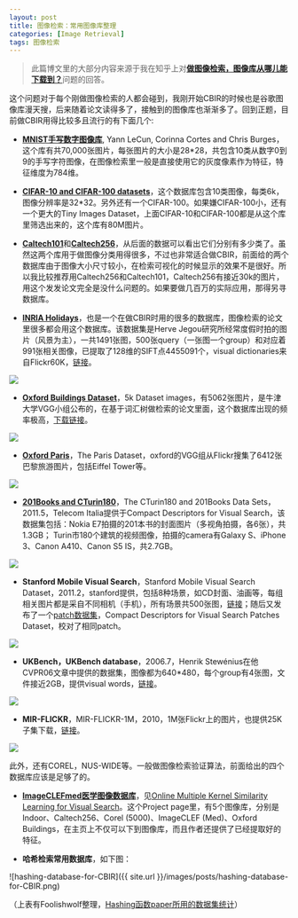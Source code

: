 ```yaml
---
layout: post
title: 图像检索：常用图像库整理
categories: [Image Retrieval]
tags: 图像检索
---
```


> 此篇博文里的大部分内容来源于我在知乎上对[**做图像检索，图像库从哪儿能下载到？**](https://www.zhihu.com/question/25039851)问题的回答。

这个问题对于每个刚做图像检索的人都会碰到，我刚开始CBIR的时候也是谷歌图像库漫天搜，后来随着论文读得多了，接触到的图像库也渐渐多了。回到正题，目前做CBIR用得比较多且流行的有下面几个:

- [**MNIST手写数字图像库**](http://yann.lecun.com/exdb/mnist/), Yann LeCun, Corinna Cortes and Chris Burges，这个库有共70,000张图片，每张图片的大小是28*28，共包含10类从数字0到9的手写字符图像，在图像检索里一般是直接使用它的灰度像素作为特征，特征维度为784维。

- [**CIFAR-10 and CIFAR-100 datasets**](http://www.cs.toronto.edu/~kriz/cifar.html)，这个数据库包含10类图像，每类6k，图像分辨率是32*32。另外还有一个CIFAR-100。如果嫌CIFAR-100小，还有一个更大的Tiny Images Dataset，上面CIFAR-10和CIFAR-100都是从这个库里筛选出来的，这个库有80M图片。

- [**Caltech101**](http://www.vision.caltech.edu/Image_Datasets/Caltech101/)和[**Caltech256**](http://www.vision.caltech.edu/Image_Datasets/Caltech256/)，从后面的数据可以看出它们分别有多少类了。虽然这两个库用于做图像分类用得很多，不过也非常适合做CBIR，前面给的两个数据库由于图像大小尺寸较小，在检索可视化的时候显示的效果不是很好。所以我比较推荐用Caltech256和Caltech101，Caltech256有接近30k的图片，用这个发发论文完全是没什么问题的。如果要做几百万的实际应用，那得另寻数据库。

- [**INRIA Holidays**](http://lear.inrialpes.fr/people/jegou/data.php#holidays)，也是一个在做CBIR时用的很多的数据库，图像检索的论文里很多都会用这个数据库。该数据集是Herve Jegou研究所经常度假时拍的图片（风景为主），一共1491张图，500张query（一张图一个group）和对应着991张相关图像，已提取了128维的SIFT点4455091个，visual dictionaries来自Flickr60K，[链接](http://lear.inrialpes.fr/~jegou/data.php)。

![](http://yongyuan.name/imgs/posts/inria_holiday.jpg)

- [**Oxford Buildings Dataset**](http://www.robots.ox.ac.uk/~vgg/data/oxbuildings/)，5k Dataset images，有5062张图片，是牛津大学VGG小组公布的，在基于词汇树做检索的论文里面，这个数据库出现的频率极高，[下载链接](https://link.zhihu.com/?target=http%3A//www.robots.ox.ac.uk/%7Evgg/data/oxbuildings/)。

![](http://yongyuan.name/imgs/posts/oxford_building.jpg)

- [**Oxford Paris**](http://www.robots.ox.ac.uk/~vgg/data/parisbuildings/)，The Paris Dataset，oxford的VGG组从Flickr搜集了6412张巴黎旅游图片，包括Eiffel Tower等。

![](http://yongyuan.name/imgs/posts/oxford_paris.jpg)

- [**201Books and CTurin180**](http://pacific.tilab.com/www/datasets/)，The CTurin180 and 201Books Data Sets，2011.5，Telecom Italia提供于Compact Descriptors for Visual Search，该数据集包括：Nokia E7拍摄的201本书的封面图片（多视角拍摄，各6张），共1.3GB； Turin市180个建筑的视频图像，拍摄的camera有Galaxy S、iPhone 3、Canon A410、Canon S5 IS，共2.7GB。

![](http://yongyuan.name/imgs/posts/201books_cturin180.jpg)

- **Stanford Mobile Visual Search**，Stanford Mobile Visual Search Dataset，2011.2，stanford提供，包括8种场景，如CD封面、油画等，每组相关图片都是采自不同相机（手机），所有场景共500张图，[链接](https://purl.stanford.edu/rb470rw0983)；随后又发布了一个[patch数据集](https://link.zhihu.com/?target=http%3A//blackhole1.stanford.edu/ivms/Datasets.htm)，Compact Descriptors for Visual Search Patches Dataset，校对了相同patch。

![](http://yongyuan.name/imgs/posts/stanford_mobile.jpg)

- **UKBench，UKBench database**，2006.7，Henrik Stewénius在他CVPR06文章中提供的数据集，图像都为640*480，每个group有4张图，文件接近2GB，提供visual words，[链接](http://www.vis.uky.edu/~stewe/ukbench/)。

![](http://yongyuan.name/imgs/posts/ukbench.png)

- **MIR-FLICKR**，MIR-FLICKR-1M，2010，1M张Flickr上的图片，也提供25K子集下载，[链接](http://press.liacs.nl/mirflickr/mirflickr1m/)。

![](http://yongyuan.name/imgs/posts/mir_flick.jpg)

此外，还有COREL，NUS-WIDE等。一般做图像检索验证算法，前面给出的四个数据库应该是足够了的。

- [**ImageCLEFmed医学图像数据库**](http://ir.ohsu.edu/image/)，见[Online Multiple Kernel Similarity Learning for Visual Search](http://omks.stevenhoi.org/)。这个Project page里，有5个图像库，分别是Indoor、Caltech256、Corel (5000)、ImageCLEF (Med)、Oxford Buildings，在主页上不仅可以下到图像库，而且作者还提供了已经提取好的特征。

- **哈希检索常用数据库**，如下图：

![hashing-database-for-CBIR]({{ site.url }}/images/posts/hashing-database-for-CBIR.png)

（上表有Foolishwolf整理，[Hashing函数paper所用的数据集统计](http://blog.csdn.net/foolishwolf_x/article/details/38678969)）